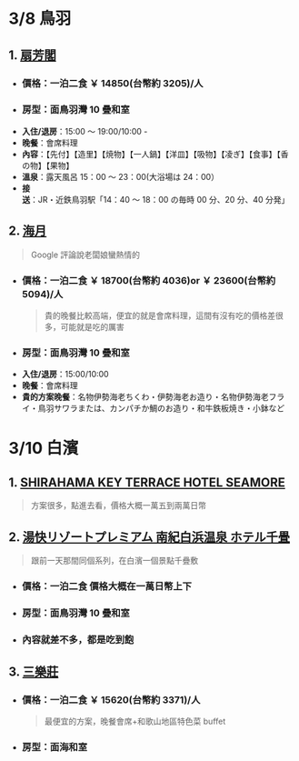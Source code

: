# 3/8 鳥羽

## 1. [扇芳閣](https://reurl.cc/1GeKGD)

-   ### 價格：一泊二食 ￥ 14850(台幣約 3205)/人
-   ### 房型：面鳥羽灣 10 疊和室
-   **入住/退房**：15:00 ～ 19:00/10:00 -
-   **晚餐**：會席料理
-   **內容**：【先付】【造里】【焼物】【一人鍋】【洋皿】【吸物】【凌ぎ】【食事】【香の物】【果物】
-   **溫泉**：露天風呂 15：00 ～ 23：00(大浴場は 24：00）
-   **接送**：JR・近鉄鳥羽駅「14：40 ～ 18：00 の毎時 00 分、20 分、40 分発」

## 2. [海月](https://www.kaigetsu.co.jp/)

> Google 評論說老闆娘蠻熱情的

-   ### 價格：一泊二食 ￥ 18700(台幣約 4036)or ￥ 23600(台幣約 5094)/人
    > 貴的晚餐比較高端，便宜的就是會席料理，這間有沒有吃的價格差很多，可能就是吃的厲害
-   ### 房型：面鳥羽灣 10 疊和室
-   **入住/退房**：15:00/10:00
-   **晚餐**：會席料理
-   **貴的方案晚餐**：名物伊勢海老ちくわ・伊勢海老お造り・名物伊勢海老フライ・鳥羽サワラまたは、カンパチか鯛のお造り・和牛鉄板焼き・小鉢など

# 3/10 白濱

## 1. [SHIRAHAMA KEY TERRACE HOTEL SEAMORE](https://reserve.489ban.net/client/seamore/0/plan/search?date=2024-03-10&numberOfNights=1&roomCount=1&adult=2&children=0)

> 方案很多，點進去看，價格大概一萬五到兩萬日幣

## 2. [湯快リゾートプレミアム 南紀白浜温泉 ホテル千畳](https://yukai-r.jp/senjo/)

> 跟前一天那間同個系列，在白濱一個景點千疊敷

-   ### 價格：一泊二食 價格大概在一萬日幣上下
-   ### 房型：面鳥羽灣 10 疊和室
-   ### 內容就差不多，都是吃到飽

## 3. [三樂莊](https://reserve.489ban.net/client/seamore/0/plan/search?date=2024-03-10&numberOfNights=1&roomCount=1&adult=2&children=0)

-   ### 價格：一泊二食 ￥ 15620(台幣約 3371)/人
    > 最便宜的方案，晚餐會席+和歌山地區特色菜 buffet
-   ### 房型：面海和室
